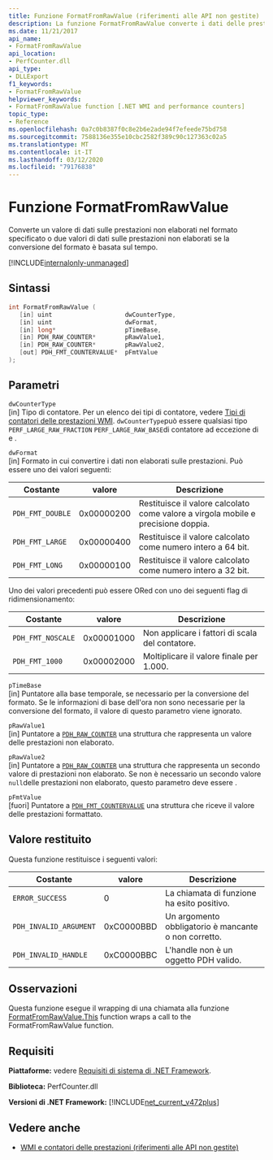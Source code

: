 ```yaml
---
title: Funzione FormatFromRawValue (riferimenti alle API non gestite)
description: La funzione FormatFromRawValue converte i dati delle prestazioni non elaborati in un formato specificato.
ms.date: 11/21/2017
api_name:
- FormatFromRawValue
api_location:
- PerfCounter.dll
api_type:
- DLLExport
f1_keywords:
- FormatFromRawValue
helpviewer_keywords:
- FormatFromRawValue function [.NET WMI and performance counters]
topic_type:
- Reference
ms.openlocfilehash: 0a7c0b8387f0c8e2b6e2ade94f7efeede75bd758
ms.sourcegitcommit: 7588136e355e10cbc2582f389c90c127363c02a5
ms.translationtype: MT
ms.contentlocale: it-IT
ms.lasthandoff: 03/12/2020
ms.locfileid: "79176838"
---
```

# <a name="formatfromrawvalue-function"></a>Funzione FormatFromRawValue
Converte un valore di dati sulle prestazioni non elaborati nel formato specificato o due valori di dati sulle prestazioni non elaborati se la conversione del formato è basata sul tempo.

[!INCLUDE[internalonly-unmanaged](../../../../includes/internalonly-unmanaged.md)]

## <a name="syntax"></a>Sintassi

```cpp
int FormatFromRawValue (
   [in] uint                    dwCounterType,
   [in] uint                    dwFormat,
   [in] long*                   pTimeBase,
   [in] PDH_RAW_COUNTER*        pRawValue1,
   [in] PDH_RAW_COUNTER*        pRawValue2,
   [out] PDH_FMT_COUNTERVALUE*  pFmtValue
);
```

## <a name="parameters"></a>Parametri

`dwCounterType`\
[in] Tipo di contatore. Per un elenco dei tipi di contatore, vedere [Tipi di contatori delle prestazioni WMI](/windows/desktop/WmiSdk/wmi-performance-counter-types). `dwCounterType`può essere qualsiasi tipo `PERF_LARGE_RAW_FRACTION` `PERF_LARGE_RAW_BASE`di contatore ad eccezione di e .

`dwFormat`\
[in] Formato in cui convertire i dati non elaborati sulle prestazioni. Può essere uno dei valori seguenti:

|Costante  |valore  |Descrizione |
|---------|---------|---------|
| `PDH_FMT_DOUBLE` |0x00000200 | Restituisce il valore calcolato come valore a virgola mobile e precisione doppia. |
| `PDH_FMT_LARGE` | 0x00000400 | Restituisce il valore calcolato come numero intero a 64 bit. |
| `PDH_FMT_LONG` | 0x00000100 | Restituisce il valore calcolato come numero intero a 32 bit. |

Uno dei valori precedenti può essere ORed con uno dei seguenti flag di ridimensionamento:

|Costante  |valore  |Descrizione |
|---------|---------|---------|
| `PDH_FMT_NOSCALE` | 0x00001000 | Non applicare i fattori di scala del contatore. |
| `PDH_FMT_1000` | 0x00002000 | Moltiplicare il valore finale per 1.000. |

`pTimeBase`\
[in] Puntatore alla base temporale, se necessario per la conversione del formato. Se le informazioni di base dell'ora non sono necessarie per la conversione del formato, il valore di questo parametro viene ignorato.

`pRawValue1`\
[in] Puntatore a [`PDH_RAW_COUNTER`](/windows/win32/api/pdh/ns-pdh-pdh_raw_counter) una struttura che rappresenta un valore delle prestazioni non elaborato.

`pRawValue2`\
[in] Puntatore a [`PDH_RAW_COUNTER`](/windows/win32/api/pdh/ns-pdh-pdh_raw_counter) una struttura che rappresenta un secondo valore di prestazioni non elaborato. Se non è necessario un secondo valore `null`delle prestazioni non elaborato, questo parametro deve essere .

`pFmtValue`\
[fuori] Puntatore a [`PDH_FMT_COUNTERVALUE`](/windows/win32/api/pdh/ns-pdh-pdh_fmt_countervalue) una struttura che riceve il valore delle prestazioni formattato.

## <a name="return-value"></a>Valore restituito

Questa funzione restituisce i seguenti valori:

|Costante  |valore  |Descrizione  |
|---------|---------|---------|
| `ERROR_SUCCESS` | 0 | La chiamata di funzione ha esito positivo. |
| `PDH_INVALID_ARGUMENT` | 0xC0000BBD | Un argomento obbligatorio è mancante o non corretto. |
| `PDH_INVALID_HANDLE` | 0xC0000BBC | L'handle non è un oggetto PDH valido. |

## <a name="remarks"></a>Osservazioni

Questa funzione esegue il wrapping di una chiamata alla funzione [FormatFromRawValue.This](https://docs.microsoft.com/previous-versions/ms231047(v=vs.85)) function wraps a call to the FormatFromRawValue function.

## <a name="requirements"></a>Requisiti

 **Piattaforme:** vedere [Requisiti di sistema di .NET Framework](../../get-started/system-requirements.md).

 **Biblioteca:** PerfCounter.dll

 **Versioni di .NET Framework:** [!INCLUDE[net_current_v472plus](../../../../includes/net-current-v472plus.md)]

## <a name="see-also"></a>Vedere anche

- [WMI e contatori delle prestazioni (riferimenti alle API non gestite)](index.md)
